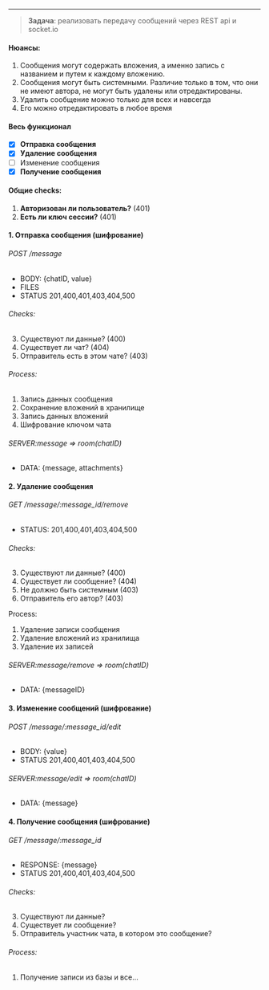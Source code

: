 ----
> **Задача**: реализовать передачу сообщений через REST api и socket.io
#### Нюансы:
1. Сообщения могут содержать вложения, а именно запись с названием и путем к каждому вложению.
2. Сообщения могут быть системными. Различие только в том, что они не имеют автора, не могут быть удалены или отредактированы.
3. Удалить сообщение можно только для всех и навсегда
4. Его можно отредактировать в любое время
#### Весь функционал 
- [x] **Отправка сообщения**
- [x] **Удаление сообщения**
- [ ] Изменение сообщения
- [x] **Получение сообщения**
#### Общие checks:
1. **Авторизован ли пользователь?** (401)
2. **Есть ли ключ сессии?** (401)

#### 1. Отправка сообщения (шифрование)
###### POST /message
- BODY: {chatID, value}
- FILES
- STATUS 201,400,401,403,404,500
###### Checks:
3. Существуют ли данные? (400)
4. Существует ли чат? (404)
5. Отправитель есть в этом чате? (403)
###### Process:
1. Запись данных сообщения
2. Сохранение вложений в хранилище
3. Запись данных вложений
4. Шифрование ключом чата
###### SERVER:message => *room(chatID)*
- DATA: {message, attachments}

#### 2. Удаление сообщения
###### GET /message/:message_id/remove
- STATUS: 201,400,401,403,404,500
###### Checks:
3. Существуют ли данные? (400)
4. Существует ли сообщение? (404)
5. Не должно быть системным (403)
6. Отправитель его автор? (403)

Process:
1. Удаление записи сообщения
2. Удаление вложений из хранилища
3. Удаление их записей
###### SERVER:message/remove => room(chatID)
- DATA: {messageID}

#### 3. Изменение сообщений (шифрование)
###### POST /message/:message_id/edit
- BODY: {value}
- STATUS 201,400,401,403,404,500
###### SERVER:message/edit => *room(chatID)*
- DATA: {message}
#### 4. Получение сообщения (шифрование)
###### GET /message/:message_id
- RESPONSE: {message}
- STATUS 201,400,401,403,404,500
###### Checks:
3. Существуют ли данные?
4. Существует ли сообщение?
5. Отправитель участник чата, в котором это сообщение?
###### Process:
1. Получение записи из базы и все...